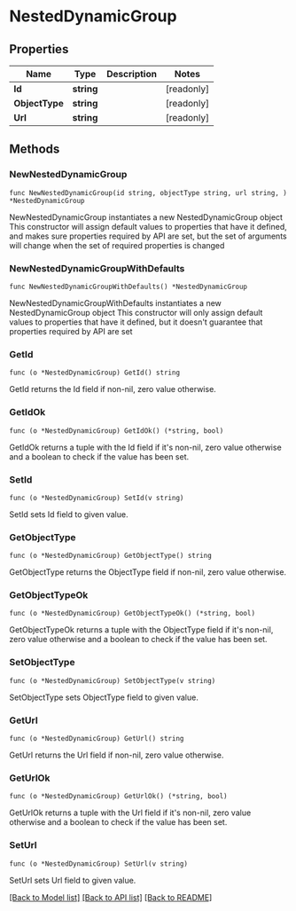 # NestedDynamicGroup

## Properties

Name | Type | Description | Notes
------------ | ------------- | ------------- | -------------
**Id** | **string** |  | [readonly] 
**ObjectType** | **string** |  | [readonly] 
**Url** | **string** |  | [readonly] 

## Methods

### NewNestedDynamicGroup

`func NewNestedDynamicGroup(id string, objectType string, url string, ) *NestedDynamicGroup`

NewNestedDynamicGroup instantiates a new NestedDynamicGroup object
This constructor will assign default values to properties that have it defined,
and makes sure properties required by API are set, but the set of arguments
will change when the set of required properties is changed

### NewNestedDynamicGroupWithDefaults

`func NewNestedDynamicGroupWithDefaults() *NestedDynamicGroup`

NewNestedDynamicGroupWithDefaults instantiates a new NestedDynamicGroup object
This constructor will only assign default values to properties that have it defined,
but it doesn't guarantee that properties required by API are set

### GetId

`func (o *NestedDynamicGroup) GetId() string`

GetId returns the Id field if non-nil, zero value otherwise.

### GetIdOk

`func (o *NestedDynamicGroup) GetIdOk() (*string, bool)`

GetIdOk returns a tuple with the Id field if it's non-nil, zero value otherwise
and a boolean to check if the value has been set.

### SetId

`func (o *NestedDynamicGroup) SetId(v string)`

SetId sets Id field to given value.


### GetObjectType

`func (o *NestedDynamicGroup) GetObjectType() string`

GetObjectType returns the ObjectType field if non-nil, zero value otherwise.

### GetObjectTypeOk

`func (o *NestedDynamicGroup) GetObjectTypeOk() (*string, bool)`

GetObjectTypeOk returns a tuple with the ObjectType field if it's non-nil, zero value otherwise
and a boolean to check if the value has been set.

### SetObjectType

`func (o *NestedDynamicGroup) SetObjectType(v string)`

SetObjectType sets ObjectType field to given value.


### GetUrl

`func (o *NestedDynamicGroup) GetUrl() string`

GetUrl returns the Url field if non-nil, zero value otherwise.

### GetUrlOk

`func (o *NestedDynamicGroup) GetUrlOk() (*string, bool)`

GetUrlOk returns a tuple with the Url field if it's non-nil, zero value otherwise
and a boolean to check if the value has been set.

### SetUrl

`func (o *NestedDynamicGroup) SetUrl(v string)`

SetUrl sets Url field to given value.



[[Back to Model list]](../README.md#documentation-for-models) [[Back to API list]](../README.md#documentation-for-api-endpoints) [[Back to README]](../README.md)


